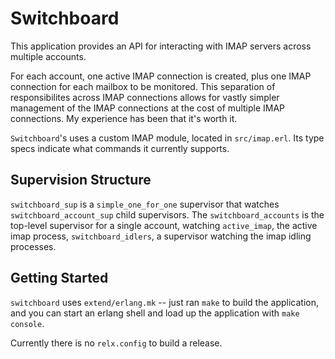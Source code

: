 # Switchboard

This application provides an API for interacting with IMAP servers
across multiple accounts.

For each account, one active IMAP connection is created, plus one IMAP
connection for each mailbox to be monitored.  This separation of
responsibilites across IMAP connections allows for vastly simpler
management of the IMAP connections at the cost of multiple IMAP
connections. My experience has been that it's worth it.

`Switchboard`'s uses a custom IMAP module, located in
`src/imap.erl`. Its type specs indicate what commands it currently
supports.

## Supervision Structure

`switchboard_sup` is a `simple_one_for_one` supervisor that watches
`switchboard_account_sup` child supervisors. The
`switchboard_accounts` is the top-level supervisor for a single
account, watching `active_imap`, the active imap process,
`switchboard_idlers`, a supervisor watching the imap idling processes.

## Getting Started

`switchboard` uses `extend/erlang.mk` -- just ran `make` to build
the application, and you can start an erlang shell and load up the
application with `make console`.

Currently there is no `relx.config` to build a release.